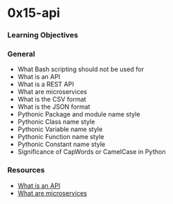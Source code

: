 # 0x15-api
### Learning Objectives
### General
* What Bash scripting should not be used for
* What is an API
* What is a REST API
* What are microservices
* What is the CSV format
* What is the JSON format
* Pythonic Package and module name style
* Pythonic Class name style
* Pythonic Variable name style
* Pythonic Function name style
* Pythonic Constant name style
* Significance of CapWords or CamelCase in Python

### Resources
- [What is an API](https://www.webopedia.com/TERM/A/API.html)
- [What are microservices](https://smartbear.com/solutions/microservices/)